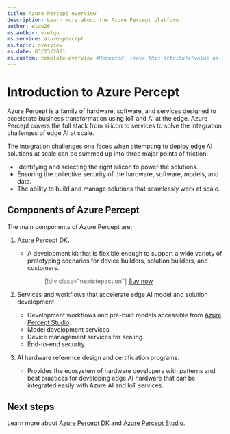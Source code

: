 ```yaml
---
title: Azure Percept overview
description: Learn more about the Azure Percept platform
author: elqu20
ms.author: v-elqu
ms.service: azure-percept
ms.topic: overview
ms.date: 03/23/2021
ms.custom: template-overview #Required; leave this attribute/value as-is.
---
```


# Introduction to Azure Percept

Azure Percept is a family of hardware, software, and services designed to accelerate business transformation using IoT and AI at the edge. Azure Percept covers the full stack from silicon to services to solve the integration challenges of edge AI at scale.  

The integration challenges one faces when attempting to deploy edge AI solutions at scale can be summed up into three major points of friction:

- Identifying and selecting the right silicon to power the solutions.
- Ensuring the collective security of the hardware, software, models, and data.
- The ability to build and manage solutions that seamlessly work at scale.

## Components of Azure Percept

The main components of Azure Percept are:

1. [Azure Percept DK.](./overview-azure-percept-dk.md)

    - A development kit that is flexible enough to support a wide variety of prototyping scenarios for device builders, solution builders, and customers.

        > [!div class="nextstepaction"]
        > [Buy now](https://go.microsoft.com/fwlink/p/?LinkId=2155270)

1. Services and workflows that accelerate edge AI model and solution development.

    - Development workflows and pre-built models accessible from [Azure Percept Studio](https://go.microsoft.com/fwlink/?linkid=2135819).
    - Model development services.
    - Device management services for scaling.
    - End-to-end security.

1. AI hardware reference design and certification programs.

    - Provides the ecosystem of hardware developers with patterns and best practices for developing edge AI hardware that can be integrated easily with Azure AI and IoT services.

## Next steps

Learn more about [Azure Percept DK](./overview-azure-percept-dk.md) and [Azure Percept Studio](./overview-azure-percept-studio.md).

